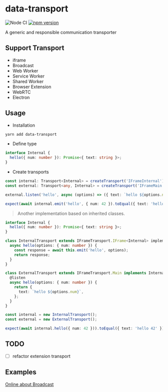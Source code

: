 # data-transport

![Node CI](https://github.com/unadlib/data-transport/workflows/Node%20CI/badge.svg)
[![npm version](https://badge.fury.io/js/data-transport.svg)](http://badge.fury.io/js/data-transport)

A generic and responsible communication transporter

## Support Transport

- iframe
- Broadcast
- Web Worker
- Service Worker
- Shared Worker
- Browser Extension
- WebRTC
- Electron

## Usage

- Installation

```sh
yarn add data-transport
```

- Define type

```ts
interface Internal {
  hello({ num: number }): Promise<{ text: string }>;
}
```

- Create transports

```ts
const internal: Transport<Internal> = createTransport('IFrameInternal');
const external: Transport<any, Internal> = createTransport('IFrameMain');

external.listen('hello', async (options) => ({ text: `hello ${options.num}` }));

expect(await internal.emit('hello', { num: 42 }).toEqual({ text: 'hello 42' });
```

> Another implementation based on inherited classes.

```ts
interface Internal {
  hello({ num: number }): Promise<{ text: string }>;
}

class InternalTransport extends IFrameTransport.IFrame<Internal> implement Internal {
  async hello(options: { num: number }) {
    const response = await this.emit('hello', options);
    return response;
  }
}

class ExternalTransport extends IFrameTransport.Main implements Internal {
  @listen
  async hello(options: { num: number }) {
    return {
      text: `hello ${options.num}`,
    };
  }
}

const internal = new InternalTransport();
const external = new ExternalTransport();

expect(await internal.hello({ num: 42 })).toEqual({ text: 'hello 42' });
```

## TODO

- [ ] refactor extension transport

## Examples

[Online about Broadcast](https://codesandbox.io/s/data-transport-example-lkg8k)
